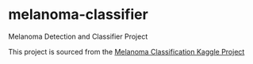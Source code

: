 # melanoma-classifier
Melanoma Detection and Classifier Project


This project is sourced from the [Melanoma Classification Kaggle Project](https://www.kaggle.com/datasets/hasnainjaved/melanoma-skin-cancer-dataset-of-10000-images/data)

